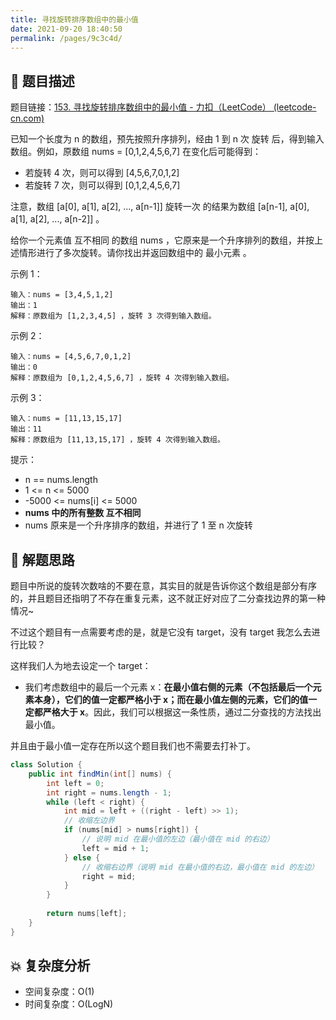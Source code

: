 ```yaml
---
title: 寻找旋转排序数组中的最小值
date: 2021-09-20 18:40:50
permalink: /pages/9c3c4d/
---
```


## 📃 题目描述

题目链接：[153. 寻找旋转排序数组中的最小值 - 力扣（LeetCode） (leetcode-cn.com)](https://leetcode-cn.com/problems/find-minimum-in-rotated-sorted-array/)

已知一个长度为 n 的数组，预先按照升序排列，经由 1 到 n 次 旋转 后，得到输入数组。例如，原数组 nums = [0,1,2,4,5,6,7] 在变化后可能得到：

- 若旋转 4 次，则可以得到 [4,5,6,7,0,1,2]
- 若旋转 7 次，则可以得到 [0,1,2,4,5,6,7]

注意，数组 [a[0], a[1], a[2], ..., a[n-1]] 旋转一次 的结果为数组 [a[n-1], a[0], a[1], a[2], ..., a[n-2]] 。

给你一个元素值 互不相同 的数组 nums ，它原来是一个升序排列的数组，并按上述情形进行了多次旋转。请你找出并返回数组中的 最小元素 。 

示例 1：

```
输入：nums = [3,4,5,1,2]
输出：1
解释：原数组为 [1,2,3,4,5] ，旋转 3 次得到输入数组。
```

示例 2：

```
输入：nums = [4,5,6,7,0,1,2]
输出：0
解释：原数组为 [0,1,2,4,5,6,7] ，旋转 4 次得到输入数组。
```

示例 3：

```
输入：nums = [11,13,15,17]
输出：11
解释：原数组为 [11,13,15,17] ，旋转 4 次得到输入数组。
```


提示：

- n == nums.length
- 1 <= n <= 5000
- -5000 <= nums[i] <= 5000
- **nums 中的所有整数 互不相同**
- nums 原来是一个升序排序的数组，并进行了 1 至 n 次旋转

## 🔔 解题思路

题目中所说的旋转次数啥的不要在意，其实目的就是告诉你这个数组是部分有序的，并且题目还指明了不存在重复元素，这不就正好对应了二分查找边界的第一种情况~

不过这个题目有一点需要考虑的是，就是它没有 target，没有 target 我怎么去进行比较？

这样我们人为地去设定一个 target：

- 我们考虑数组中的最后一个元素 x：**在最小值右侧的元素（不包括最后一个元素本身），它们的值一定都严格小于 x；而在最小值左侧的元素，它们的值一定都严格大于 x**。因此，我们可以根据这一条性质，通过二分查找的方法找出最小值。

并且由于最小值一定存在所以这个题目我们也不需要去打补丁。


```java
class Solution {
    public int findMin(int[] nums) {
        int left = 0;
        int right = nums.length - 1;
        while (left < right) {
            int mid = left + ((right - left) >> 1);
            // 收缩左边界
            if (nums[mid] > nums[right]) {
                // 说明 mid 在最小值的左边（最小值在 mid 的右边）
                left = mid + 1;
            } else {
                // 收缩右边界（说明 mid 在最小值的右边，最小值在 mid 的左边）
                right = mid;
            }
        }
        
        return nums[left];
    }
}
```

## 💥 复杂度分析

- 空间复杂度：O(1)
- 时间复杂度：O(LogN)

